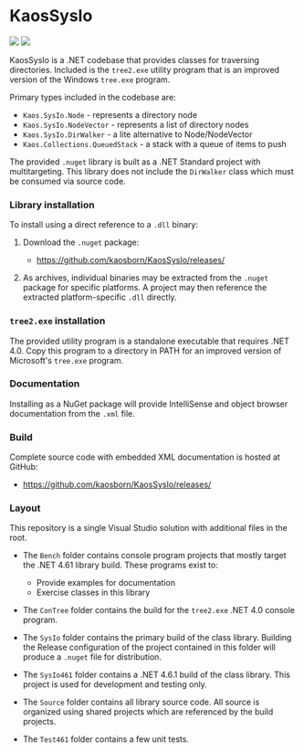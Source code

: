 # KaosSysIo

<a href="https://github.com/kaosborn/KaosSysIo/blob/master/.github/workflows/Build.yml">
<img src="https://github.com/kaosborn/KaosSysIo/workflows/Build/badge.svg"></a>
<a href="https://github.com/kaosborn/KaosSysIo/blob/master/.github/workflows/Test.yml">
<img src="https://github.com/kaosborn/KaosSysIo/workflows/Test/badge.svg"></a>

KaosSysIo is a .NET codebase that provides classes for traversing directories.
Included is the `tree2.exe` utility program that is an improved version
of the Windows `tree.exe` program.

Primary types included in the codebase are:

* `Kaos.SysIo.Node` - represents a directory node
* `Kaos.SysIo.NodeVector` - represents a list of directory nodes
* `Kaos.SysIo.DirWalker` - a lite alternative to Node/NodeVector
* `Kaos.Collections.QueuedStack` - a stack with a queue of items to push

The provided `.nuget` library is built as a .NET Standard project with multitargeting.
This library does not include the `DirWalker` class which must be consumed via source code.

### Library installation

To install using a direct reference to a `.dll` binary:

1. Download the `.nuget` package:

   * https://github.com/kaosborn/KaosSysIo/releases/

2. As archives, individual binaries may be extracted from the `.nuget` package for specific platforms.
A project may then reference the extracted platform-specific `.dll` directly.

### `tree2.exe` installation

The provided utility program is a standalone executable that requires .NET 4.0.
Copy this program to a directory in PATH for an improved version of Microsoft's `tree.exe` program.

### Documentation

Installing as a NuGet package will provide IntelliSense and object browser documentation from the `.xml` file.

### Build

Complete source code with embedded XML documentation is hosted at GitHub:

* https://github.com/kaosborn/KaosSysIo/releases/

### Layout

This repository is a single Visual Studio solution with additional files in the root.

* The `Bench` folder contains console program projects that mostly target the .NET 4.61 library build.
These programs exist to:

  * Provide examples for documentation
  * Exercise classes in this library

* The `ConTree` folder contains the build for the `tree2.exe` .NET 4.0 console program.

* The `SysIo` folder contains the primary build of the class library.
Building the Release configuration of the project contained in this folder
will produce a `.nuget` file for distribution.

* The `SysIo461` folder contains a .NET 4.6.1 build of the class library.
This project is used for development and testing only.

* The `Source` folder contains all library source code.
All source is organized using shared projects which are referenced by the build projects.

* The `Test461` folder contains a few unit tests.
